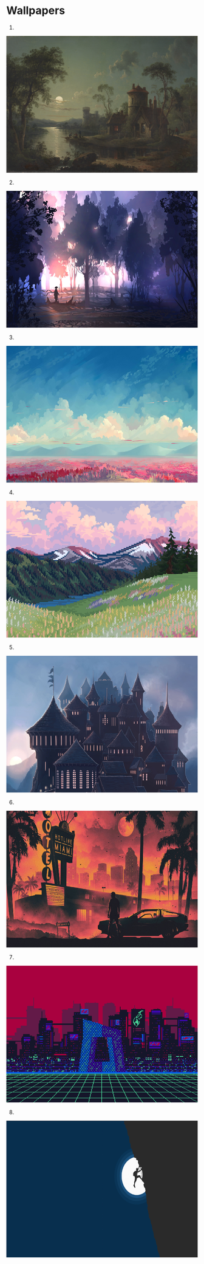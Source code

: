 # Wallpapers

1.
<div align="center">
	<img src="./1.jpg" height="360" width="640" />
</div>


2.
<div align="center">
	<img src="./2.jpg" height="360" width="640" />
</div>

3.
<div align="center">
	<img src="./3.jpg" height="360" width="640" />
</div>

4.
<div align="center">
	<img src="./4.jpg" height="360" width="640" />
</div>

5.
<div align="center">
	<img src="./5.jpg" height="360" width="640" />
</div>

6.
<div align="center">
	<img src="./6.jpg" height="360" width="640" />
</div>

7.
<div align="center">
	<img src="./7.jpg" height="360" width="640" />
</div>

8.
<div align="center">
	<img src="./8.jpg" height="360" width="640" />
</div>